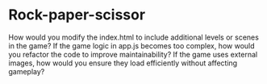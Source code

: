 # Rock-paper-scissor
How would you modify the index.html to include additional levels or scenes in the game? If the game logic in app.js becomes too complex, how would you refactor the code to improve maintainability? If the game uses external images, how would you ensure they load efficiently without affecting gameplay?
